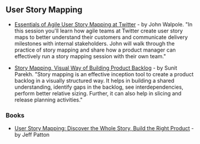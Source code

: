 ## User Story Mapping

- [Essentials of Agile User Story Mapping at Twitter](https://www.youtube.com/watch?v=svquaeyKg5E) - by John Walpole. "In this session you'll learn how agile teams at Twitter create user story maps to better understand their customers and communicate delivery milestones with internal stakeholders. John will walk through the practice of story mapping and share how a product manager can effectively run a story mapping session with their own team."

- [Story Mapping, Visual Way of Building Product Backlog](https://www.thoughtworks.com/insights/blog/story-mapping-visual-way-building-product-backlog) - by Sunit Parekh. "Story mapping is an effective inception tool to create a product backlog in a visually structured way. It helps in building a shared understanding, identify gaps in the backlog, see interdependencies, perform better relative sizing. Further, it can also help in slicing and release planning activities."

### Books

- [User Story Mapping: Discover the Whole Story, Build the Right Product](https://www.goodreads.com/book/show/22221112-user-story-mapping) - by Jeff Patton
